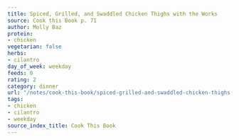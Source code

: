 ```yaml
---
title: Spiced, Grilled, and Swaddled Chicken Thighs with the Works
source: Cook this Book p. 71
author: Molly Baz
protein:
- chicken
vegetarian: false
herbs:
- cilantro
day_of_week: weekday
feeds: 0
rating: 2
category: dinner
url: "/notes/cook-this-book/spiced-grilled-and-swaddled-chicken-thighs-with-the-works.html"
tags:
- chicken
- cilantro
- weekday
source_index_title: Cook This Book
---
```




